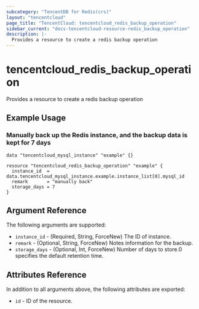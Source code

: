 ```yaml
---
subcategory: "TencentDB for Redis(crs)"
layout: "tencentcloud"
page_title: "TencentCloud: tencentcloud_redis_backup_operation"
sidebar_current: "docs-tencentcloud-resource-redis_backup_operation"
description: |-
  Provides a resource to create a redis backup operation
---
```


# tencentcloud_redis_backup_operation

Provides a resource to create a redis backup operation

## Example Usage

### Manually back up the Redis instance, and the backup data is kept for 7 days

```hcl
data "tencentcloud_mysql_instance" "example" {}

resource "tencentcloud_redis_backup_operation" "example" {
  instance_id  = data.tencentcloud_mysql_instance.example.instance_list[0].mysql_id
  remark       = "manually back"
  storage_days = 7
}
```

## Argument Reference

The following arguments are supported:

* `instance_id` - (Required, String, ForceNew) The ID of instance.
* `remark` - (Optional, String, ForceNew) Notes information for the backup.
* `storage_days` - (Optional, Int, ForceNew) Number of days to store.0 specifies the default retention time.

## Attributes Reference

In addition to all arguments above, the following attributes are exported:

* `id` - ID of the resource.



